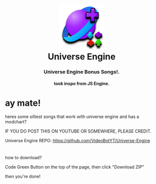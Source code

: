 <h1 align="center">
  <br>
  <a href="https://github.com/uwenalil/Universe-Bonus-Songs"><img src="universe.png" alt="universe" width="150"></a>
  <br>
  <b>Universe Engine</b>
  <br>
</h1>
<h3 align="center">
  <b>Universe Engine Bonus Songs!.</b>
</h3>
<h4 align="center">
  took inspo from JS Engine.
</h4>

# ay mate!

heres some silliest songs that work with universe engine and has a modchart?

IF YOU DO POST THIS ON YOUTUBE OR SOMEWHERE, PLEASE CREDIT.

Universe Engine REPO: https://github.com/VideoBotYT/Universe-Engine

#

how to download?

Code Green Button on the top of the page, then click "Download ZIP"

then you're done!
